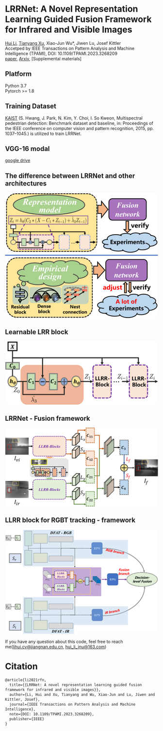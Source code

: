 # LRRNet: A Novel Representation Learning Guided Fusion Framework for Infrared and Visible Images

[Hui Li](https://hli1221.github.io/), [Tianyang Xu](https://xu-tianyang.github.io/), Xiao-Jun Wu*, Jiwen Lu, Josef Kittler  
Accetped by IEEE Transactions on Pattern Analysis and Machine Intelligence (TPAMI), DOI: 10.1109/TPAMI.2023.3268209  
[paper](https://doi.org/10.1109/TPAMI.2023.3268209), [Arxiv](https://arxiv.org/abs/2304.05172), [Supplemental materials]


## Platform

Python 3.7  
Pytorch >= 1.8  

## Training Dataset

[KAIST](https://soonminhwang.github.io/rgbt-ped-detection/) (S. Hwang, J. Park, N. Kim, Y. Choi, I. So Kweon, Multispectral pedestrian detection: Benchmark dataset and baseline, in: Proceedings of the IEEE conference on computer vision and pattern recognition, 2015, pp. 1037–1045.) is utilized to train LRRNet.

## VGG-16 modal
[google drive](https://drive.google.com/file/d/19vG7UPbumgElmul_r2-CBR2jp5dtI66a/view?usp=share_link)

## The difference between LRRNet and other architectures

<img src="https://github.com/hli1221/imagefusion-LRRNet/blob/main/framework/fig-new-architecture.png" width="600">

## Learnable LRR block

<img src="https://github.com/hli1221/imagefusion-LRRNet/blob/main/framework/llrr-blocks-new.png" width="600">

## LRRNet - Fusion framework

<img src="https://github.com/hli1221/imagefusion-LRRNet/blob/main/framework/lrrnet-fusion-framework.png" width="600">

## LLRR block for RGBT tracking - framework

<img src="https://github.com/hli1221/imagefusion-LRRNet/blob/main/framework/fig-tracking-lrrnet-new.png" width="600">


If you have any question about this code, feel free to reach me(lihui.cv@jiangnan.edu.cn, hui_li_jnu@163.com) 

# Citation

```
@article{li2021rfn,
  title={{LRRNet: A novel representation learning guided fusion framework for infrared and visible images}},
  author={Li, Hui and Xu, Tianyang and Wu, Xiao-Jun and Lu, Jiwen and Kittler, Josef},
  journal={IEEE Transactions on Pattern Analysis and Machine Intelligence},
  note={DOI: 10.1109/TPAMI.2023.3268209},
  publisher={IEEE}
}
```



